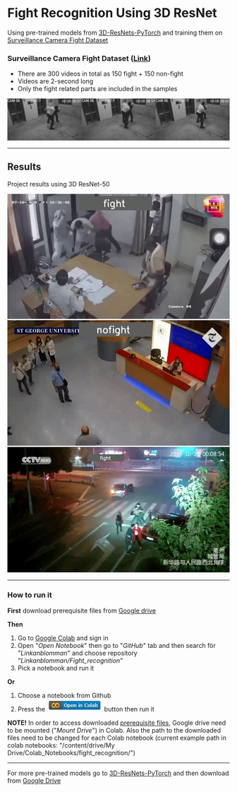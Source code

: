 # Fight Recognition Using 3D ResNet

Using pre-trained models from [3D-ResNets-PyTorch](https://github.com/kenshohara/3D-ResNets-PyTorch) and training them on [Surveillance Camera Fight Dataset](https://github.com/sayibet/fight-detection-surv-dataset)

### Surveillance Camera Fight Dataset ([Link](https://github.com/sayibet/fight-detection-surv-dataset))
* There are 300 videos in total as 150 fight + 150 non-fight
* Videos are 2-second long
* Only the fight related parts are included in the samples

![Surveillance Camera Fight Dataset](/images/dataset_images.jpg)

---

## Results
Project results using 3D ResNet-50 

![Fight gif](/images/2f63530274bc.gif)
![noFight gif](/images/b99cfe94b103.gif)
![Fight gif](/images/3e953519843e.gif)

----

### How to run it

**First** download prerequisite files from [Google drive](https://drive.google.com/drive/folders/1WjIz8hxNFJ8o88f0j7zgecP69w7ks4U2?usp=sharing)

**Then**

1. Go to [Google Colab](https://colab.research.google.com) and sign in
2. Open "*Open Notebook*" then go to "*GitHub*" tab and then search för "*Linkanblomman*" and choose repository "*Linkanblomman/Fight_recognition*"
3. Pick a notebook and run it

**Or**

1. Choose a notebook from Github
2. Press the ![Colab button](/images/colab_button.jpg) button then run it

**NOTE!** 
In order to access downloaded [prerequisite files](https://drive.google.com/drive/folders/1WjIz8hxNFJ8o88f0j7zgecP69w7ks4U2?usp=sharing), Google drive need to be mounted ("*Mount Drive*") in Colab. Also the path to the downloaded files need to be changed for each Colab notebook (current example path in colab notebooks: "/content/drive/My Drive/Colab_Notebooks/fight_recognition/")

---
For more pre-trained models go to [3D-ResNets-PyTorch](https://github.com/kenshohara/3D-ResNets-PyTorch) and then download from [Google Drive](https://drive.google.com/drive/folders/1xbYbZ7rpyjftI_KCk6YuL-XrfQDz7Yd4)
